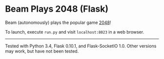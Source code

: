 # Beam Plays 2048 (Flask)
Beam (autonomously) plays the popular game [2048](https://github.com/gabrielecirulli/2048)!

To launch, execute `run.py` and visit `localhost:8023` in a web browser.
***

Tested with Python 3.4, Flask 0.10.1, and Flask-SocketIO 1.0.
Other versions may work, but have not been tested.
